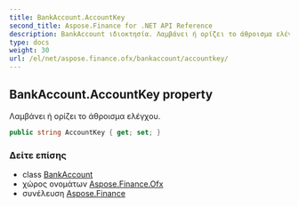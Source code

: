 ```yaml
---
title: BankAccount.AccountKey
second_title: Aspose.Finance for .NET API Reference
description: BankAccount ιδιοκτησία. Λαμβάνει ή ορίζει το άθροισμα ελέγχου.
type: docs
weight: 30
url: /el/net/aspose.finance.ofx/bankaccount/accountkey/
---
```

## BankAccount.AccountKey property

Λαμβάνει ή ορίζει το άθροισμα ελέγχου.

```csharp
public string AccountKey { get; set; }
```

### Δείτε επίσης

* class [BankAccount](../)
* χώρος ονομάτων [Aspose.Finance.Ofx](../../bankaccount/)
* συνέλευση [Aspose.Finance](../../../)


